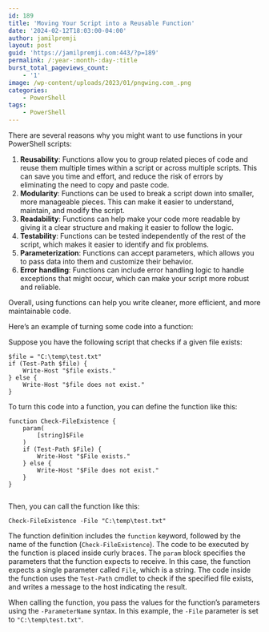 ```yaml
---
id: 189
title: 'Moving Your Script into a Reusable Function'
date: '2024-02-12T18:03:00-04:00'
author: jamilpremji
layout: post
guid: 'https://jamilpremji.com:443/?p=189'
permalink: /:year-:month-:day-:title
burst_total_pageviews_count:
    - '1'
image: /wp-content/uploads/2023/01/pngwing.com_.png
categories:
    - PowerShell
tags:
    - PowerShell
---
```


There are several reasons why you might want to use functions in your PowerShell scripts:

1. **Reusability**: Functions allow you to group related pieces of code and reuse them multiple times within a script or across multiple scripts. This can save you time and effort, and reduce the risk of errors by eliminating the need to copy and paste code.
2. **Modularity**: Functions can be used to break a script down into smaller, more manageable pieces. This can make it easier to understand, maintain, and modify the script.
3. **Readability**: Functions can help make your code more readable by giving it a clear structure and making it easier to follow the logic.
4. **Testability**: Functions can be tested independently of the rest of the script, which makes it easier to identify and fix problems.
5. **Parameterization**: Functions can accept parameters, which allows you to pass data into them and customize their behavior.
6. **Error handling**: Functions can include error handling logic to handle exceptions that might occur, which can make your script more robust and reliable.

Overall, using functions can help you write cleaner, more efficient, and more maintainable code.

Here’s an example of turning some code into a function:

Suppose you have the following script that checks if a given file exists:

```
$file = "C:\temp\test.txt"
if (Test-Path $file) {
    Write-Host "$file exists."
} else {
    Write-Host "$file does not exist."
}

```

To turn this code into a function, you can define the function like this:

```
function Check-FileExistence {
    param(
        [string]$File
    )
    if (Test-Path $File) {
        Write-Host "$File exists."
    } else {
        Write-Host "$File does not exist."
    }
}


```

Then, you can call the function like this:

```
Check-FileExistence -File "C:\temp\test.txt"
```

The function definition includes the `function` keyword, followed by the name of the function (`Check-FileExistence`). The code to be executed by the function is placed inside curly braces. The `param` block specifies the parameters that the function expects to receive. In this case, the function expects a single parameter called `File`, which is a string. The code inside the function uses the `Test-Path` cmdlet to check if the specified file exists, and writes a message to the host indicating the result.

When calling the function, you pass the values for the function’s parameters using the `-ParameterName` syntax. In this example, the `-File` parameter is set to `"C:\temp\test.txt"`.